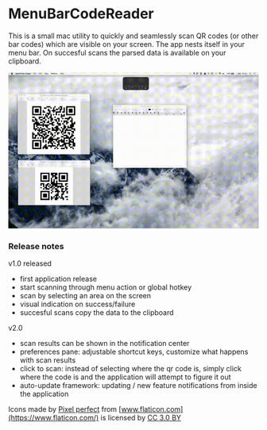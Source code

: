 # MenuBarCodeReader

This is a small mac utility to quickly and seamlessly scan QR codes (or other bar codes) which are visible on your screen. The app nests itself in your menu bar. On succesful scans the parsed data is available on your clipboard.


![Demo](demo.gif)


### Release notes

v1.0 released
- first application release
- start scanning through menu action or global hotkey
- scan by selecting an area on the screen
- visual indication on success/failure
- succesful scans copy the data to the clipboard

v2.0
- scan results can be shown in the notification center
- preferences pane: adjustable shortcut keys, customize what happens with scan results
- click to scan: instead of selecting where the qr code is, simply click where the code is and the application will attempt to figure it out
- auto-update framework: updating / new feature notifications from inside the application



Icons made by [Pixel perfect](https://www.flaticon.com/authors/pixel-perfect) from [www.flaticon.com](https://www.flaticon.com/) is licensed by [CC 3.0 BY](http://creativecommons.org/licenses/by/3.0/)